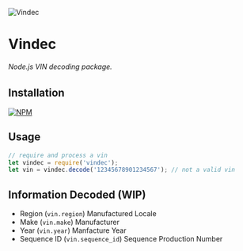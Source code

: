 ![Vindec](https://github.com/thephilip/vindec/blob/master/V.PNG)
# Vindec
###### Node.js VIN decoding package.

## Installation
[![NPM](https://nodei.co/npm/vindec.png?downloads=true&downloadRank=true&stars=true)](https://nodei.co/npm/vindec/)

## Usage
```javascript
// require and process a vin
let vindec = require('vindec');
let vin = vindec.decode('12345678901234567'); // not a valid vin
```

## Information Decoded (WIP)
* Region (```vin.region```) Manufactured Locale
* Make (```vin.make```) Manufacturer
* Year (```vin.year```) Manfacture Year
* Sequence ID (```vin.sequence_id```) Sequence Production Number
